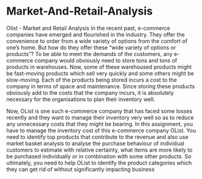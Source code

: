 # Market-And-Retail-Analysis
Olist - Market and Retail Analysis
In the recent past, e-commerce companies have emerged and flourished in the industry.
They offer the convenience to order from a wide variety of options from the comfort of one’s home.
But how do they offer these “wide variety of options or products”? To be able to meet the demands of the customers, any e-commerce company would obviously need to store tons and tons of products in warehouses. 
Now, some of these warehoused products might be fast-moving products which sell very quickly and some others might be slow-moving. 
Each of the products being stored incurs a cost to the company in terms of space and maintenance. 
Since storing these products obviously add to the costs that the company incurs, it is absolutely necessary for the organisations to plan their inventory well.

Now, OList is one such e-commerce company that has faced some losses recently and they want to manage their inventory very well so as to reduce any unnecessary costs that they might be bearing. 
In this assignment, you have to manage the inventory cost of this e-commerce company OList. 
You need to identify top products that contribute to the revenue and also use market basket analysis to analyse the purchase behaviour of individual customers to estimate with relative certainty, what items are more likely to be purchased individually or in combination with some other products.
So ultimately, you need to help OList to identify the product categories which they can get rid of without significantly impacting business
